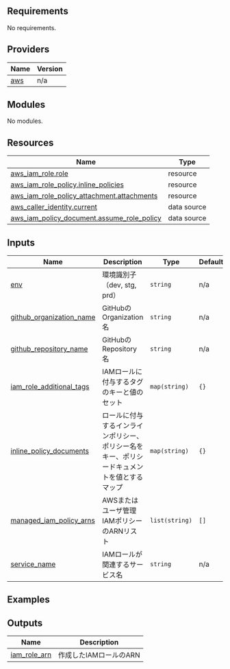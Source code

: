 <!-- BEGIN_TF_DOCS -->
## Requirements

No requirements.
## Providers

| Name | Version |
|------|---------|
| <a name="provider_aws"></a> [aws](#provider\_aws) | n/a |
## Modules

No modules.
## Resources

| Name | Type |
|------|------|
| [aws_iam_role.role](https://registry.terraform.io/providers/hashicorp/aws/latest/docs/resources/iam_role) | resource |
| [aws_iam_role_policy.inline_policies](https://registry.terraform.io/providers/hashicorp/aws/latest/docs/resources/iam_role_policy) | resource |
| [aws_iam_role_policy_attachment.attachments](https://registry.terraform.io/providers/hashicorp/aws/latest/docs/resources/iam_role_policy_attachment) | resource |
| [aws_caller_identity.current](https://registry.terraform.io/providers/hashicorp/aws/latest/docs/data-sources/caller_identity) | data source |
| [aws_iam_policy_document.assume_role_policy](https://registry.terraform.io/providers/hashicorp/aws/latest/docs/data-sources/iam_policy_document) | data source |
## Inputs

| Name | Description | Type | Default | Required |
|------|-------------|------|---------|:--------:|
| <a name="input_env"></a> [env](#input\_env) | 環境識別子（dev, stg, prd） | `string` | n/a | yes |
| <a name="input_github_organization_name"></a> [github\_organization\_name](#input\_github\_organization\_name) | GitHubのOrganization名 | `string` | n/a | yes |
| <a name="input_github_repository_name"></a> [github\_repository\_name](#input\_github\_repository\_name) | GitHubのRepository名 | `string` | n/a | yes |
| <a name="input_iam_role_additional_tags"></a> [iam\_role\_additional\_tags](#input\_iam\_role\_additional\_tags) | IAMロールに付与するタグのキーと値のセット | `map(string)` | `{}` | no |
| <a name="input_inline_policy_documents"></a> [inline\_policy\_documents](#input\_inline\_policy\_documents) | ロールに付与するインラインポリシー、ポリシー名をキー、ポリシードキュメントを値とするマップ | `map(string)` | `{}` | no |
| <a name="input_managed_iam_policy_arns"></a> [managed\_iam\_policy\_arns](#input\_managed\_iam\_policy\_arns) | AWSまたはユーザ管理IAMポリシーのARNリスト | `list(string)` | `[]` | no |
| <a name="input_service_name"></a> [service\_name](#input\_service\_name) | IAMロールが関連するサービス名 | `string` | n/a | yes |
## Examples
## Outputs

| Name | Description |
|------|-------------|
| <a name="output_iam_role_arn"></a> [iam\_role\_arn](#output\_iam\_role\_arn) | 作成したIAMロールのARN |
<!-- END_TF_DOCS -->
